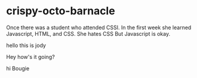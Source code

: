 # crispy-octo-barnacle
Once there was a student who attended CSSI.
In the first week she learned Javascript, HTML, and CSS.
She hates CSS
But Javascript is okay.


hello this is jody


Hey how's it going?

hi Bougie
